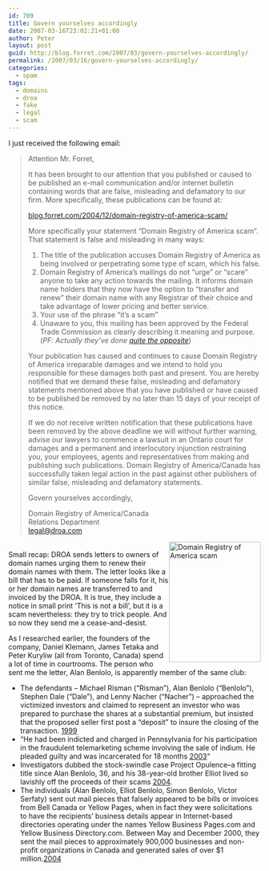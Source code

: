 ```yaml
---
id: 709
title: Govern yourselves accordingly
date: 2007-03-16T23:02:21+01:00
author: Peter
layout: post
guid: http://blog.forret.com/2007/03/govern-yourselves-accordingly/
permalink: /2007/03/16/govern-yourselves-accordingly/
categories:
  - spam
tags:
  - domains
  - droa
  - fake
  - legal
  - scam
---
```

I just received the following email:

> Attention Mr. Forret,
> 
> It has been brought to our attention that you published or caused to be published an e-mail communication and/or internet bulletin containing words that are false, misleading and defamatory to our firm. More specifically, these publications can be found at:
> 
> [blog.forret.com/2004/12/domain-registry-of-america-scam/](http://blog.forret.com/2004/12/domain-registry-of-america-scam/)
> 
> More specifically your statement “Domain Registry of America scam”. That statement is false and misleading in many ways:  
> 1) The title of the publication accuses Domain Registry of America as being involved or perpetrating some type of scam, which his false.  
> 2) Domain Registry of America’s mailings do not “urge” or “scare” anyone to take any action towards the mailing. It informs domain name holders that they now have the option to “transfer and renew” their domain name with any Registrar of their choice and take advantage of lower pricing and better service.  
> 3) Your use of the phrase “it’s a scam”  
> 4) Unaware to you, this mailing has been approved by the Federal Trade Commission as clearly describing it meaning and purpose. (_PF: Actually they&#8217;ve done [quite the opposite](http://www.ftc.gov/opa/2003/12/domainreg.htm)_)
> 
> Your publication has caused and continues to cause Domain Registry of America irreparable damages and we intend to hold you responsible for these damages both past and present. You are hereby notified that we demand these false, misleading and defamatory statements mentioned above that you have published or have caused to be published be removed by no later than 15 days of your receipt of this notice.
> 
> If we do not receive written notification that these publications have been removed by the above deadline we will without further warning, advise our lawyers to commence a lawsuit in an Ontario court for damages and a permanent and interlocutory injunction restraining you, your employees, agents and representatives from making and publishing such publications. Domain Registry of America/Canada has successfully taken legal action in the past against other publishers of similar false, misleading and defamatory statements.
> 
> Govern yourselves accordingly,
> 
> Domain Registry of America/Canada  
> Relations Department  
> legal@droa.com

<!--more-->

  
[<img  style="float: right;" src="http://farm1.static.flickr.com/129/423419895_14dac13999_m.jpg" alt="Domain Registry of America scam" width="183" height="240" />](http://www.flickr.com/photos/pforret/423419895/ "Photo Sharing")  
Small recap: DROA sends letters to owners of domain names urging them to renew their domain names with them. The letter looks like a bill that has to be paid. If someone falls for it, his or her domain names are transferred to and invoiced by the DROA. It is true, they include a notice in small print &#8216;This is not a bill&#8217;, but it is a scam nevertheless: they try to trick people. And so now they send me a cease-and-desist.

As I researched earlier, the founders of the company, Daniel Klemann, James Tetaka and Peter Kuryliw (all from Toronto, Canada) spend a lot of time in courtrooms. The person who sent me the letter, Alan Benlolo, is apparently member of the same club:

  * The defendants – Michael Risman (&#8220;Risman&#8221;), Alan Benlolo (&#8220;Benlolo&#8221;), Stephen Dale (&#8220;Dale&#8221;), and Lenny Nacher (&#8220;Nacher&#8221;) – approached the victimized investors and claimed to represent an investor who was prepared to purchase the shares at a substantial premium, but insisted that the proposed seller first post a &#8220;deposit&#8221; to insure the closing of the transaction. [1999](http://www.crimes-of-persuasion.com/Crimes/Telemarketing/Outbound/Major/Investments/stock_reloading.htm)
  * &#8220;He had been indicted and charged in Pennsylvania for his participation in the fraudulent telemarketing scheme involving the sale of indium. He pleaded guilty and was incarcerated for 18 months [2003](http://decision.tcc-cci.gc.ca/cgi-bin/sino/disp.pl/en/2003/html/2003tcc20003334.html?query=gambling&langue=en)&#8220;
  * Investigators dubbed the stock-swindle case Project Opulence&#8211;a fitting title since Alan Benlolo, 36, and his 38-year-old brother Elliot lived so lavishly off the proceeds of their scams [2004](http://www.canadianbusiness.com/managing/strategy/article.jsp?content=20041014_132649_3736).
  * The individuals (Alan Benlolo, Elliot Benlolo, Simon Benlolo, Victor Serfaty) sent out mail pieces that falsely appeared to be bills or invoices from Bell Canada or Yellow Pages, when in fact they were solicitations to have the recipients&#8217; business details appear in Internet-based directories operating under the names Yellow Business Pages.com and Yellow Business Directory.com. Between May and December 2000, they sent the mail pieces to approximately 900,000 businesses and non-profit organizations in Canada and generated sales of over $1 million.[2004](http://www.competitionbureau.gc.ca/internet/index.cfm?itemid=1182&lg=e)